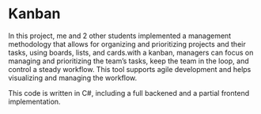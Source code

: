# Kanban
In this project, me and 2 other students implemented a management methodology that allows for organizing and prioritizing projects and their tasks, using boards, lists, and cards.with a kanban, managers can focus on managing and prioritizing the team’s tasks, keep the team in the loop, and control a steady workflow. This tool supports agile development and helps visualizing and managing the workflow.

This code is written in C#, including a full backened and a partial frontend implementation.
